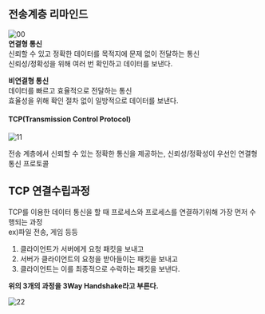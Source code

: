 ## 전송계층 리마인드

![00](https://github.com/NoRuTnT/practice/assets/114069644/0fe611ae-7206-446b-8732-6dd86c25589c)  
**연결형 통신**  
신뢰할 수 있고 정확한 데이터를 목적지에 문제 없이 전달하는 통신  
신뢰성/정확성을 위해 여러 번 확인하고 데이터를 보낸다.  

**비연결형 통신**  
데이터를 빠르고 효율적으로 전달하는 통신  
효율성을 위해 확인 절차 없이 일방적으로 데이터를 보낸다.  

#### TCP(Transmission Control Protocol)
![11](https://github.com/NoRuTnT/practice/assets/114069644/54537998-cf55-4668-baed-c754ac22853d)  

전송 계층에서 신뢰할 수 있는 정확한 통신을 제공하는, 신뢰성/정확성이 우선인 연결형 통신 프로토콜  

## TCP 연결수립과정  
TCP를 이용한 데이터 통신을 할 때 프로세스와 프로세스를 연결하기위해 가장 먼저 수행되는 과정  
ex)파일 전송, 게임 등등  
1. 클라이언트가 서버에게 요청 패킷을 보내고
2. 서버가 클라이언트의 요청을 받아들이는 패킷을 보내고
3. 클라이언트는 이를 최종적으로 수락하는 패킷을 보낸다.

**위의 3개의 과정을 3Way Handshake라고 부른다.** 

![22](https://github.com/NoRuTnT/practice/assets/114069644/64838d57-4620-4c81-bf94-70fe943921ec)  
